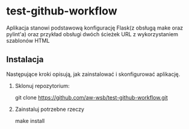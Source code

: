 # test-github-workflow

Aplikacja stanowi podstawową konfigurację Flask(z obsługą make oraz pylint'a) oraz przykład obsługi dwóch ścieżek URL z wykorzystaniem szablonów HTML

## Instalacja

Następujące kroki opisują, jak zainstalować i skonfigurować aplikację.

1. Sklonuj repozytorium:

   git clone https://github.com/aw-wsb/test-github-workflow.git

2. Zainstaluj potrzebne rzeczy

    make install